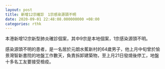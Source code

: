 ```yaml
---
layout: post
title: 新增12宗確診　1宗感染源頭不明
date: 2020-09-01 22:48:08.000000000 +08:00
categories: rthk
---
```


本港新增12宗新型肺炎確診個案，其中9宗是本地個案，1宗感染源頭不明。

感染源頭不明的患者，是一名居於元朗水蕉新村的64歲男子，他上月中旬曾於愉景灣智新書院的地盤工作數天，負責拆卸建築物，至上月21日發燒後停工，地盤十多名工友要接受檢疫。
